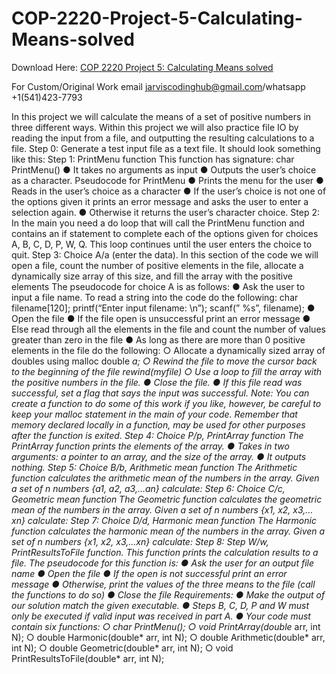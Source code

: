 # COP-2220-Project-5-Calculating-Means-solved

Download Here: [COP 2220 Project 5: Calculating Means solved](https://jarviscodinghub.com/assignment/project-5-calculating-means-solution/)

For Custom/Original Work email jarviscodinghub@gmail.com/whatsapp +1(541)423-7793

In this project we will calculate the means of a set of positive numbers in three different ways.
Within this project we will also practice file IO by reading the input from a file, and outputting the
resulting calculations to a file.
Step 0: Generate a test input file as a text file. It should look something like this:
Step 1: PrintMenu function
This function has signature: char PrintMenu()
● It takes no arguments as input
● Outputs the user’s choice as a character.
Pseudocode for PrintMenu
● Prints the menu for the user
● Reads in the user’s choice as a character
● If the user’s choice is not one of the options given it prints an error message and asks
the user to enter a selection again.
● Otherwise it returns the user’s character choice.
Step 2: In the main you need a do loop that will call the PrintMenu function and contains an if
statement to complete each of the options given for choices A, B, C, D, P, W, Q. This loop
continues until the user enters the choice to quit.
Step 3: Choice A/a (enter the data). In this section of the code we will open a file, count the
number of positive elements in the file, allocate a dynamically size array of this size, and fill the
array with the positive elements
The pseudocode for choice A is as follows:
● Ask the user to input a file name. To read a string into the code do the following:
char filename[120];
printf(“Enter input filename: \n”);
scanf(” %s”, filename);
● Open the file
● If the file open is unsuccessful print an error message
● Else read through all the elements in the file and count the number of values greater
than zero in the file
● As long as there are more than 0 positive elements in the file do the following:
○ Allocate a dynamically sized array of doubles using malloc
double *a;
○ Rewind the file to move the cursor back to the beginning of the file
rewind(myfile)
○ Use a loop to fill the array with the positive numbers in the file.
● Close the file.
● If this file read was successful, set a flag that says the input was successful.
Note:
You can create a function to do some of this work if you like, however, be careful to keep your
malloc statement in the main of your code. Remember that memory declared locally in a
function, may be used for other purposes after the function is exited.
Step 4: Choice P/p, PrintArray function
The PrintArray function prints the elements of the array.
● Takes in two arguments: a pointer to an array, and the size of the array.
● It outputs nothing.
Step 5: Choice B/b, Arithmetic mean function
The Arithmetic function calculates the arithmetic mean of the numbers in the array. Given a set
of n numbers {a1, a2, a3,…an} calculate:
Step 6: Choice C/c, Geometric mean function
The Geometric function calculates the geometric mean of the numbers in the array. Given a set
of n numbers {x1, x2, x3,…xn} calculate:
Step 7: Choice D/d, Harmonic mean function
The Harmonic function calculates the harmonic mean of the numbers in the array. Given a set
of n numbers {x1, x2, x3,…xn} calculate:
Step 8: Step W/w, PrintResultsToFile function.
This function prints the calculation results to a file.
The pseudocode for this function is:
● Ask the user for an output file name
● Open the file
● If the open is not successful print an error message
● Otherwise, print the values of the three means to the file (call the functions to do so)
● Close the file
Requirements:
● Make the output of our solution match the given executable.
● Steps B, C, D, P and W must only be executed if valid input was received in part A.
● Your code must contain six functions:
○ char PrintMenu();
○ void PrintArray(double* arr, int N);
○ double Harmonic(double* arr, int N);
○ double Arithmetic(double* arr, int N);
○ double Geometric(double* arr, int N);
○ void PrintResultsToFile(double* arr, int N);
